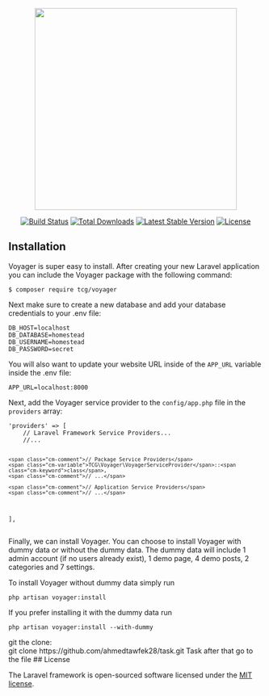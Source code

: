 <p align="center"><img src="https://res.cloudinary.com/dtfbvvkyp/image/upload/v1566331377/laravel-logolockup-cmyk-red.svg" width="400"></p>

<p align="center">
<a href="https://travis-ci.org/laravel/framework"><img src="https://travis-ci.org/laravel/framework.svg" alt="Build Status"></a>
<a href="https://packagist.org/packages/laravel/framework"><img src="https://poser.pugx.org/laravel/framework/d/total.svg" alt="Total Downloads"></a>
<a href="https://packagist.org/packages/laravel/framework"><img src="https://poser.pugx.org/laravel/framework/v/stable.svg" alt="Latest Stable Version"></a>
<a href="https://packagist.org/packages/laravel/framework"><img src="https://poser.pugx.org/laravel/framework/license.svg" alt="License"></a>
</p>

## Installation 
<div class="magic-block-textarea">
<p>Voyager is super easy to install. After creating your new Laravel application you can include the Voyager package with the following command: </p>
<pre><code class="lang-bash"><span class="cm-s-neo"><span class="cm-def">$ composer</span> require tcg/voyager</span>
</code></pre>
<p>Next make sure to create a new database and add your database credentials to your .env file:</p>
<pre><code>DB_HOST=localhost
DB_DATABASE=homestead
DB_USERNAME=homestead
DB_PASSWORD=secret
</code></pre><p>You will also want to update your website URL inside of the <code>APP_URL</code> variable inside the .env file:</p>
<pre><code class="lang-bash"><span class="cm-s-neo"><span class="cm-def">APP_URL</span><span class="cm-operator">=</span>localhost:8000</span>
</code></pre>
<p>Next, add the Voyager service provider to the <code>config/app.php</code> file in the <code>providers</code> array:</p>
<pre><code class="lang-php"><span class="cm-s-neo"><span class="cm-string">'providers'</span> <span class="cm-operator">=&gt;</span> [
    <span class="cm-comment">// Laravel Framework Service Providers...</span>
    <span class="cm-comment">//...</span>

    <span class="cm-comment">// Package Service Providers</span>
    <span class="cm-variable">TCG\Voyager\VoyagerServiceProvider</span>::<span class="cm-keyword">class</span>,
    <span class="cm-comment">// ...</span>

    <span class="cm-comment">// Application Service Providers</span>
    <span class="cm-comment">// ...</span>
],</span>
</code></pre>
<p>Finally, we can install Voyager. You can choose to install Voyager with dummy data or without the dummy data. The dummy data will include 1 admin account (if no users already exist), 1 demo page, 4 demo posts, 2 categories and 7 settings.</p>
<p>To install Voyager without dummy data simply run</p>
<pre><code class="lang-bash"><span class="cm-s-neo">php artisan voyager:install</span>
</code></pre>
<p>If you prefer installing it with the dummy data run</p>
<pre><code class="lang-bash"><span class="cm-s-neo">php artisan voyager:install <span class="cm-attribute">--with-dummy</span></span>
</code></pre>

</div>
git the clone:<br> 
git clone https://github.com/ahmedtawfek28/task.git Task
after that go to the file 
## License

The Laravel framework is open-sourced software licensed under the [MIT license](https://opensource.org/licenses/MIT).
